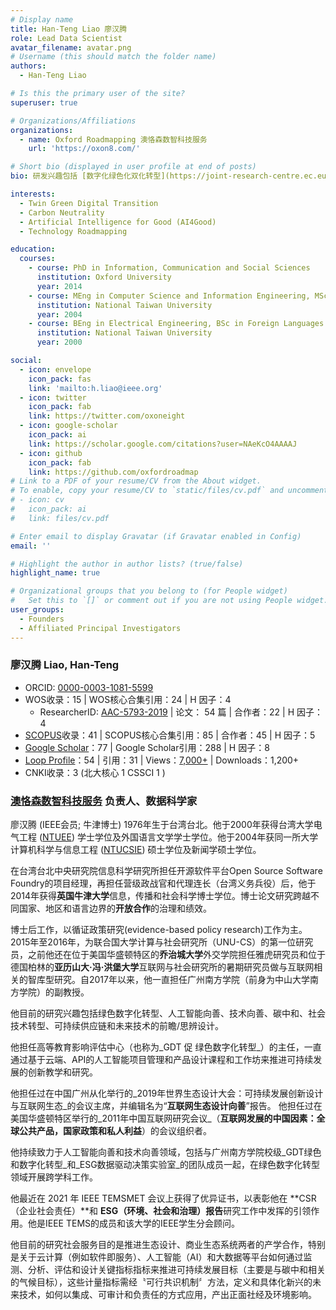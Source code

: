 ```yaml
---
# Display name
title: Han-Teng Liao 廖汉腾
role: Lead Data Scientist
avatar_filename: avatar.png
# Username (this should match the folder name)
authors:
  - Han-Teng Liao

# Is this the primary user of the site?
superuser: true

# Organizations/Affiliations
organizations:
  - name: Oxford Roadmapping 澳恪森数智科技服务 
    url: 'https://oxon8.com/'

# Short bio (displayed in user profile at end of posts)
bio: 研发兴趣包括 [数字化绿色化双化转型](https://joint-research-centre.ec.europa.eu/jrc-news/twin-green-digital-transition-how-sustainable-digital-technologies-could-enable-carbon-neutral-eu-2022-06-29_en)﹑[碳中和](https://www.frontiersin.org/articles/10.3389/fenvs.2023.1119011/abstract) 数智平台﹑及 [人工智能科技向善](https://aiforgood.itu.int/)。     My research interests include [twin green digital transition](https://joint-research-centre.ec.europa.eu/jrc-news/twin-green-digital-transition-how-sustainable-digital-technologies-could-enable-carbon-neutral-eu-2022-06-29_en), [carbon neutrality](https://www.frontiersin.org/articles/10.3389/fenvs.2023.1119011/abstract), and [Artificial Intelligence for Good](https://aiforgood.itu.int/).

interests:
  - Twin Green Digital Transition
  - Carbon Neutrality
  - Artificial Intelligence for Good (AI4Good)
  - Technology Roadmapping

education:
  courses:
    - course: PhD in Information, Communication and Social Sciences
      institution: Oxford University
      year: 2014
    - course: MEng in Computer Science and Information Engineering, MSc in Journalism
      institution: National Taiwan University
      year: 2004
    - course: BEng in Electrical Engineering, BSc in Foreign Languages and Literatures
      institution: National Taiwan University
      year: 2000

social:
  - icon: envelope
    icon_pack: fas
    link: 'mailto:h.liao@ieee.org'
  - icon: twitter
    icon_pack: fab
    link: https://twitter.com/oxoneight
  - icon: google-scholar
    icon_pack: ai
    link: https://scholar.google.com/citations?user=NAeKcO4AAAAJ
  - icon: github
    icon_pack: fab
    link: https://github.com/oxfordroadmap
# Link to a PDF of your resume/CV from the About widget.
# To enable, copy your resume/CV to `static/files/cv.pdf` and uncomment the lines below.
# - icon: cv
#   icon_pack: ai
#   link: files/cv.pdf

# Enter email to display Gravatar (if Gravatar enabled in Config)
email: ''

# Highlight the author in author lists? (true/false)
highlight_name: true

# Organizational groups that you belong to (for People widget)
#   Set this to `[]` or comment out if you are not using People widget.
user_groups:
  - Founders
  - Affiliated Principal Investigators
---
```


### 廖汉腾  Liao, Han-Teng 
* ORCID: [0000-0003-1081-5599](https://orcid.org/0000-0003-1081-5599)
* WOS收录：15  |  WOS核心合集引用：24  |  H 因子：4
	* ResearcherID: [AAC-5793-2019](https://www.webofscience.com/wos/author/rid/AAC-5793-2019)  |  论文： 54 篇 |  合作者：22  |  H 因子：4
* [SCOPUS](https://www.scopus.com/authid/detail.uri?authorId=57193528319)收录：41  |  SCOPUS核心合集引用：85  |  合作者：45  |  H 因子：5 
* [Google Scholar](https://scholar.google.com/citations?user=NAeKcO4AAAAJ)：77  |  Google Scholar引用：288   |  H 因子：8
* [Loop Profile](https://loop.frontiersin.org/people/1440943/overview)：54 |  引用：31  |  Views：[7,000+](https://loop.frontiersin.org/people/1440943/impact)    |  Downloads：1,200+ 
* CNKI收录：3  (北大核心 1 CSSCI 1 )

### [澳恪森数智科技服务](https://oxon8.com/) 负责人、数据科学家

廖汉腾 (IEEE会员; 牛津博士) 1976年生于台湾台北。他于2000年获得台湾大学电气工程 ([NTUEE](https://web.ee.ntu.edu.tw/eng/about1.php)) 学士学位及外国语言文学学士学位。他于2004年获同一所大学计算机科学与信息工程 ([NTUCSIE](https://www.csie.ntu.edu.tw/)) 硕士学位及新闻学硕士学位。

在台湾台北中央研究院信息科学研究所担任开源软件平台Open Source Software Foundry的项目经理，再担任营级政战官和代理连长（台湾义务兵役）后，他于2014年获得**英国牛津大学**信息，传播和社会科学博士学位。博士论文研究跨越不同国家、地区和语言边界的**开放合作**的治理和绩效。

博士后工作，以循证政策研究(evidence-based policy research)工作为主。2015年至2016年，为联合国大学计算与社会研究所（UNU-CS）的第一位研究员，之前他还在位于美国华盛顿特区的**乔治城大学**外交学院担任雅虎研究员和位于德国柏林的**亚历山大·冯·洪堡大学**互联网与社会研究所的暑期研究员做与互联网相关的智库型研究。自2017年以来，他一直担任广州南方学院（前身为中山大学南方学院）的副教授。

他目前的研究兴趣包括绿色数字化转型、人工智能向善、技术向善、碳中和、社会技术转型、可持续供应链和未来技术的前瞻/思辨设计。

他担任高等教育影响评估中心（也称为_GDT 促 绿色数字化转型_）的主任，一直通过基于云端、API的人工智能项目管理和产品设计课程和工作坊来推进可持续发展的创新教学和研究。

他担任过在中国广州从化举行的_2019年世界生态设计大会：可持续发展创新设计与互联网生态_的会议主席，并编辑名为“**互联网生态设计向善**”报告。 他担任过在美国华盛顿特区举行的_2011年中国互联网研究会议_（**互联网发展的中国因素：全球公共产品，国家政策和私人利益**）的会议组织者。

他持续致力于人工智能向善和技术向善领域，包括与广州南方学院校级_GDT绿色和数字化转型_和_ESG数据驱动决策实验室_的团队成员一起，在绿色数字化转型领域开展跨学科工作。

他最近在 2021 年 IEEE TEMSMET 会议上获得了优异证书，以表彰他在 **CSR（企业社会责任）**和 **ESG（环境、社会和治理）报告**研究工作中发挥的引领作用。他是IEEE TEMS的成员和该大学的IEEE学生分会顾问。

他目前的研究社会服务目的是推进生态设计、商业生态系统两者的产学合作，特别是关于云计算（例如软件即服务）、人工智能（AI）和大数据等平台如何通过监测、分析、评估和设计关键指标指标来推进可持续发展目标（主要是与碳中和相关的气候目标），这些计量指标需经〝可行共识机制〞方法，定义和具体化新兴的未来技术，如何以集成、可审计和负责任的方式应用，产出正面社经及环境影响。
